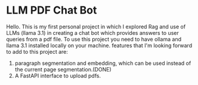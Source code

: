 # LLM PDF Chat Bot
Hello. This is my first personal project in which I explored Rag and use of LLMs (llama 3.1) in creating a chat bot which provides answers to user queries from a pdf file.
To use this project you need to have ollama and llama 3.1 installed locally on your machine.
features that I'm looking forward to add to this project are:
1. paragraph segmentation and embedding, which can be used instead of the current page segmentation.(DONE)
2. A FastAPI interface to upload pdfs.

